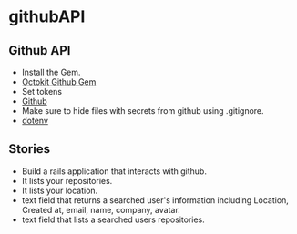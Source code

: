 # githubAPI

## Github API

- Install the Gem.
- [Octokit Github Gem]("https://github.com/octokit/octokit.rb")
- Set tokens
- [Github]("https://github.com/settings/applications#personal-access-tokens")
- Make sure to hide files with secrets from github using .gitignore.
- [dotenv]("https://github.com/bkeepers/dotenv")



## Stories
- Build a rails application that interacts with github.
- It lists your repositories.
- It lists your location.
- text field that returns a searched user's information including Location, Created at, email, name, company, avatar.
- text field that lists a searched users repositories.
